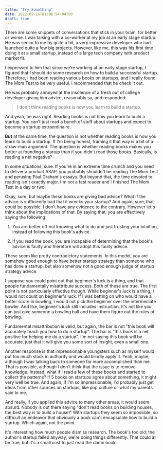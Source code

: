 ```yaml
---
title: "Try Something"
date: 2022-09-16T01:06:54-04:00
draft: true
---
```


There are some snippets of conversations that stick in your brain, for
better or worse. I was talking with a co-worker at my job at an early
stage startup. He was senior to me by quite a bit, a very impressive
developer who had launched quite a few big projects. However, like me,
this was his first time doing it at a small startup, instead of a
large tech company with product market fit.

I expressed to him that since we're working at an early stage startup,
I figured that I should do some research on how to build a successful
startup. Therefore, I had been reading various books on startups, and
I really found The Mom Test to be very useful. I recommended that he
check it out.

He was probably annoyed at the insolence of a fresh out of college
developer giving him advice, reasonably so, and responded:

> I don't think reading books is how you learn to build a startup.

And yeah, he was right. Reading books is not how you learn to build a
startup. You can't just read a bunch of stuff about startups and
expect to become a startup extraordinaire.

**But** at the same time, the question is not whether reading books is
how you learn to build a startup. If I'm being honest, framing it that
way is a bit of a straw-man argument. The question is whether reading
books makes you better at founding a startup than if you didn't read
those books. Basically, is reading a net negative?

In some situations, sure. If you're in an extreme time crunch and you
need to deliver a product ASAP, you probably shouldn't be reading The
Mom Test and perusing Paul Graham's essays. But beyond that, the time
devoted to reading isn't exactly major. I'm not a fast reader and I
finished The Mom Test in a day or two.

Okay, sure, but maybe these books are giving bad advice? What if the
advice is sufficiently bad that it wrecks your startup? And again,
sure, that could be possible. I don't have any evidence to the
contrary. However let's think about the implications of that. By
saying that, you are effectively saying the following:

1. You are better off not knowing what to do and just trusting your
intuition, instead of following this book's advice.

2. If you read the book, you are incapable of determining that the
   book's advice is faulty and therefore will adopt this faulty
   advice.

These seem like pretty contradictory statements. In this model, you
are somehow good enough to have better startup strategy than someone
who has done a startup, but also somehow not a good enough judge of
startup strategy advice.

I suppose you could point out that beginner's luck is a thing, and
that people fundamentally misattribute success. Both of these are
true. The first point is not particularly effective though. While
beginner's luck is a thing, I would not count on beginner's luck. If I
was betting on who would have a better score in bowling, I would not
pick the beginner over the intermediate bowler. And like, beginner's
luck still includes instruction. It's not like you can just give
someone a bowling ball and have them figure out the rules of bowling.

Fundamental misattribution is valid, but again, the bar is not "this
book will accurately teach you how to do a startup". The bar is "this
book is a net positive for helping me do a startup". I'm not saying
this book will be accurate, just that it will give you some sort of
insight, even a small one.

Another response is that impressionable youngsters such as myself
would put too much stock in authority and would blindly apply
it. Yeah, maybe, although I was talking back to someone far more
accomplished than me. That is possible, although I don't think that
the issue is to remove knowledge. Instead, what if I read a few of
these books and started to collect the patterns? If 5 books on
startups agree about something, it might very well be true. And again,
if I'm so impressionable, I'd probably just get ideas from other
sources on startups, like pop culture or what my parents said to me.

And really, if you applied this advice to many other areas, it would
seem absurd. Nobody is out there saying "don't read books on building
houses, the best way is to build a house!" With startups they
seem so impossible, so difficult an endeavor that obviously a book
can't encapsulate how to build a startup. Which again, not the point.

It's interesting how much people dismiss research. The book's too old;
the author's startup failed anyway; we're doing things
differently. That could all be true, but it's a small cost to just
read the damn book.
